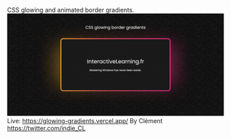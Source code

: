 CSS glowing and animated border gradients.
![screenshot](https://raw.githubusercontent.com/ParisRio/glowingGradients/main/images/screenshot.png?raw=true)
Live: https://glowing-gradients.vercel.app/
By Clément 
https://twitter.com/indie_CL